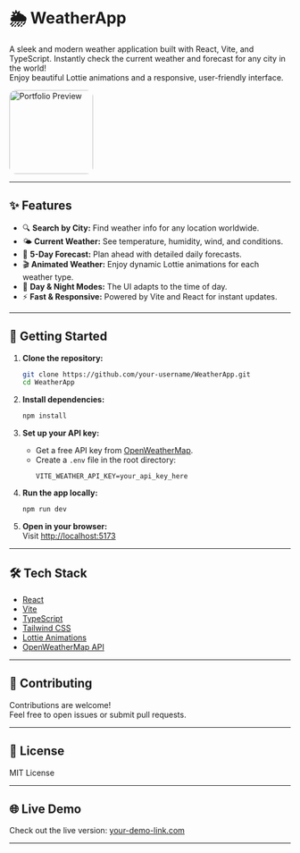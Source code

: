 # 🌦️ WeatherApp

A sleek and modern weather application built with React, Vite, and TypeScript. Instantly check the current weather and forecast for any city in the world!  
Enjoy beautiful Lottie animations and a responsive, user-friendly interface.

<img src="https://raw.githubusercontent.com/Piyush64-bit/Weather-App/master/public/screenreacording.gif" 
             alt="Portfolio Preview" 
             width="150" 
             style="border-radius: 12px;" />

---

## ✨ Features

- 🔍 **Search by City:** Find weather info for any location worldwide.
- 🌤️ **Current Weather:** See temperature, humidity, wind, and conditions.
- 📅 **5-Day Forecast:** Plan ahead with detailed daily forecasts.
- 🎬 **Animated Weather:** Enjoy dynamic Lottie animations for each weather type.
- 🌙 **Day & Night Modes:** The UI adapts to the time of day.
- ⚡ **Fast & Responsive:** Powered by Vite and React for instant updates.

---

## 🚀 Getting Started

1. **Clone the repository:**
   ```sh
   git clone https://github.com/your-username/WeatherApp.git
   cd WeatherApp
   ```

2. **Install dependencies:**
   ```sh
   npm install
   ```

3. **Set up your API key:**
   - Get a free API key from [OpenWeatherMap](https://openweathermap.org/api).
   - Create a `.env` file in the root directory:
     ```
     VITE_WEATHER_API_KEY=your_api_key_here
     ```

4. **Run the app locally:**
   ```sh
   npm run dev
   ```

5. **Open in your browser:**  
   Visit [http://localhost:5173](http://localhost:5173)

---

## 🛠️ Tech Stack

- [React](https://react.dev/)
- [Vite](https://vitejs.dev/)
- [TypeScript](https://www.typescriptlang.org/)
- [Tailwind CSS](https://tailwindcss.com/)
- [Lottie Animations](https://lottiefiles.com/)
- [OpenWeatherMap API](https://openweathermap.org/api)


---

## 🤝 Contributing

Contributions are welcome!  
Feel free to open issues or submit pull requests.

---

## 📄 License

MIT License

---

## 🌐 Live Demo

Check out the live version: [your-demo-link.com](https://your-demo-link.com)

---